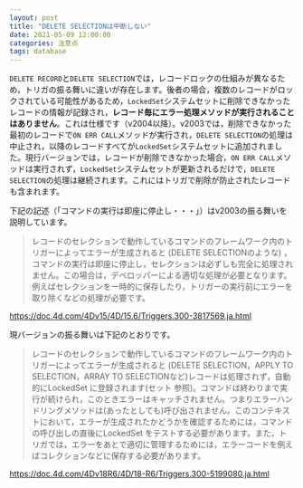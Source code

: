 ```yaml
---
layout: post
title: "DELETE SELECTIONは中断しない"
date: 2021-05-09 12:00:00
categories: 注意点
tags: database 
---
```


`DELETE RECORD`と`DELETE SELECTION`では，レコードロックの仕組みが異なるため，トリガの振る舞いに違いが存在します。後者の場合，複数のレコードがロックされている可能性があるため，`LockedSet`システムセットに削除できなかったレコードの情報が記録され，**レコード毎にエラー処理メソッドが実行されることはありません**。これは仕様です（v2004以降）。v2003では，削除できなかった最初のレコードで`ON ERR CALL`メソッドが実行され，`DELETE SELECTION`の処理は中止され，以降のレコードすべてが`LockedSet`システムセットに追加されました。現行バージョンでは，レコードが削除できなかった場合，`ON ERR CALL`メソッドは実行されず，`LockedSet`システムセットが更新されるだけで，`DELETE SELECTION`の処理は継続されます。これにはトリガで削除が防止されたレコードも含まれます。

下記の記述（「コマンドの実行は即座に停止し・・・」）はv2003の振る舞いを説明しています。

> レコードのセレクションで動作しているコマンドのフレームワーク内のトリガーによってエラーが生成されると (DELETE SELECTIONのような) ，コマンドの実行は即座に停止し，セレクションは必ずしも完全に処理されません。この場合は，デベロッパーによる適切な処理が必要となります。例えばセレクションを一時的に保存したり，トリガーの実行前にエラーを取り除くなどの処理が必要です。

<i class="fa fa-external-link" aria-hidden="true"></i> https://doc.4d.com/4Dv15/4D/15.6/Triggers.300-3817569.ja.html

現バージョンの振る舞いは下記のとおりです。

> レコードのセレクションで動作しているコマンドのフレームワーク内のトリガーによってエラーが生成されると (DELETE SELECTION，APPLY TO SELECTION，ARRAY TO SELECTIONなど)レコードは処理されず，自動的にLockedSet に登録されます(セット 参照)。コマンドは終わりまで実行が続けられ，このときエラーはキャッチされません。つまりエラーハンドリングメソッドは(あったとしても)呼び出されません。このコンテキストにおいて，エラーが生成されたかどうかを確認するためには，コマンドの呼び出しの直後にLockedSet をテストする必要があります。また，トリガでは，エラーをあとで適切に管理するためには，エラーコードを例えばコレクションなどに保存する必要があります。

<i class="fa fa-external-link" aria-hidden="true"></i> https://doc.4d.com/4Dv18R6/4D/18-R6/Triggers.300-5199080.ja.html
